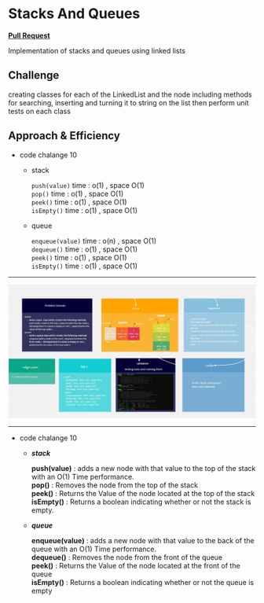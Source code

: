 # Stacks And Queues

[**Pull Request**](https://github.com/hibasalem/data-structures-and-algorithms/pull/37)

Implementation of stacks and queues using linked lists

## Challenge

creating classes for each of the LinkedList and the node including methods for searching, inserting and turning it to string on the list then perform unit tests on each class

## Approach & Efficiency

- code chalange 10

  - stack

    `push(value)` time : o(1) , space O(1)  
    `pop()` time : o(1) , space O(1)  
    `peek()` time : o(1) , space O(1)  
    `isEmpty()` time : o(1) , space O(1)

  - queue

    `enqueue(value)` time : o(n) , space O(1)  
    `dequeue()` time : o(1) , space O(1)  
    `peek()` time : o(1) , space O(1)  
    `isEmpty()` time : o(1) , space O(1)

---

![Stacks And Queues](cc10.jpg)

---

- code chalange 10

  - **_stack_**

    **push(value)** : adds a new node with that value to the top of the stack with an O(1) Time performance.  
    **pop()** : Removes the node from the top of the stack  
    **peek()** : Returns the Value of the node located at the top of the stack  
    **isEmpty()** : Returns a boolean indicating whether or not the stack is empty.

  - **_queue_**

    **enqueue(value)** : adds a new node with that value to the back of the queue with an O(1) Time performance.  
    **dequeue()** : Removes the node from the front of the queue  
    **peek()** : Returns the Value of the node located at the front of the queue  
    **isEmpty()** : Returns a boolean indicating whether or not the queue is empty
